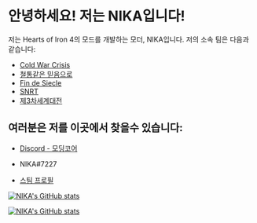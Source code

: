 # 안녕하세요! 저는 NIKA입니다!

저는 Hearts of Iron 4의 모드를 개발하는 모더, NIKA입니다. 저의 소속 팀은 다음과 같습니다:

* [Cold War Crisis](https://github.com/orgs/Cold-War-Crisis/dashboard)
* [철통같은 믿음으로](https://github.com/orgs/Faith-in-Steel/dashboard)
* [Fin de Siecle](https://github.com/orgs/Fin-de-Siecle/dashboard)
* [SNRT](https://github.com/orgs/Schneitrassvet/dashboard)
* [제3차세계대전](https://github.com/orgs/World-War-III/dashboard)

## 여러분은 저를 이곳에서 찾을수 있습니다:
 
* [Discord - 모딩코어](https://discord.gg/dy9Ezcs)

* NIKA#7227

* [스팀 프로필](https://steamcommunity.com/id/qwqwqw82115/)

[![NIKA's GitHub stats](https://github-readme-stats.vercel.app/api?username=gyhs&theme=radical&show_icons=true)](https://github.com/anuraghazra/github-readme-stats)

[![NIKA's GitHub stats](https://github-readme-stats.vercel.app/api/top-langs/?username=gyhs&theme=radical&layout=compact)](https://github.com/anuraghazra/github-readme-stats)
